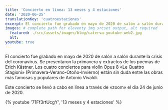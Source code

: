 ```yaml
---
title: 'Concierto en línea: 13 meses y 4 estaciones'
date: '2020-06-25'
translationKey: 'cuatroestaciones'
excerpt: El concierto fue grabado en mayo de 2020 de salón a salón durante la crisis del coronavirus. Se presentaron la primavera y extractos de los poemas de Erich Kästner.
images: # complete path for eleventy img srcset output, alt required
  featured: ./src/assets/images/blog/caterva-youtube-web2.jpg
  alt:
youtube: true
---
```


El concierto fue grabado en mayo de 2020 de salón a salón durante la crisis del coronavirus. Se presentaron la primavera y extractos de los poemas de Erich Kästner. Los cuatro conciertos para violín Opus 8 «Le Quattro Stagioni» (Primavera-Verano-Otoño-Invierno) están sin duda entre las obras más famosas y populares de Antonio Vivaldi.

Este concierto se llevó a cabo en línea a través de «zoom» el día 24 de junio de 2020.

{% youtube '71Ff3rtUcgY', '13 meses y 4 estaciones' %}
